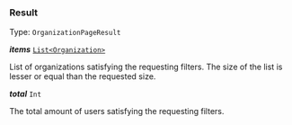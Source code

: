 

### Result

Type: `OrganizationPageResult`



  
<article>

***items*** [`List<Organization>`](#organization) 

List of organizations satisfying the requesting filters. The size of the list is lesser or equal than the requested size.

</article>
<article>

***total*** `Int` 

The total amount of users satisfying the requesting filters.

</article>

